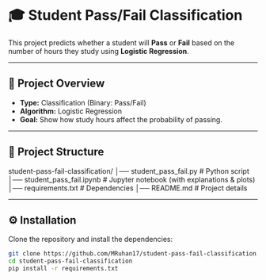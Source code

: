 # 🎓 Student Pass/Fail Classification

This project predicts whether a student will **Pass** or **Fail** based on the number of hours they study using **Logistic Regression**.

---

## 📌 Project Overview
- **Type:** Classification (Binary: Pass/Fail)
- **Algorithm:** Logistic Regression
- **Goal:** Show how study hours affect the probability of passing.

---

## 📂 Project Structure
student-pass-fail-classification/
│── student_pass_fail.py # Python script
│── student_pass_fail.ipynb # Jupyter notebook (with explanations & plots)
│── requirements.txt # Dependencies
│── README.md # Project details


---

## ⚙️ Installation
Clone the repository and install the dependencies:

```bash
git clone https://github.com/MRuhan17/student-pass-fail-classification.git
cd student-pass-fail-classification
pip install -r requirements.txt

